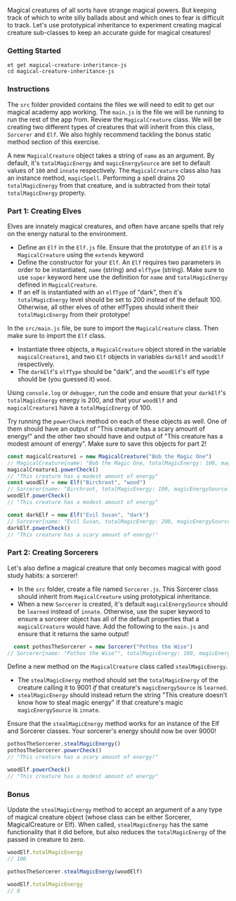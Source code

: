 Magical creatures of all sorts have strange magical powers. But keeping track of which to write silly ballads about and which ones to fear is difficult to track. Let's use prototypical inheritance to experiment creating magical creature sub-classes to keep an accurate guide for magical creatures!

### Getting Started
```no-highlight
et get magical-creature-inheritance-js
cd magical-creature-inheritance-js
```

### Instructions

The `src` folder provided contains the files we will need to edit to get our magical academy app working. The `main.js` is the file we will be running to run the rest of the app from. Review the  `MagicalCreature` class. We will be creating two different types of creatures that will inherit from this class, `Sorcerer` and `Elf`. We also highly recommend tackling the bonus static method section of this exercise.

A new `MagicalCreature` object takes a string of `name` as an argument. By default, it's `totalMagicEnergy` and `magicEnergySource` are set to default values of `100` and `innate` respectively. The `MagicalCreature` class also has an instance method, `magicSpell`. Performing a spell drains 20 `totalMagicEnergy` from that creature, and is subtracted from their total `totalMagicEnergy` property.


### Part 1: Creating Elves

Elves are innately magical creatures, and often have arcane spells that rely on the energy natural to the environment.

* Define an `Elf` in the `Elf.js` file. Ensure that the prototype of an `Elf` is a `MagicalCreature` using the `extends` keyword
* Define the constructor for your `Elf`. An `Elf` requires two parameters in order to be instantiated, `name` (string) and `elfType` (string). Make sure to use `super` keyword here use the definition for `name` and `totalMagicEnergy` defined in `MagicalCreature`.
* If an elf is instantiated with an `elfType` of "dark", then it's `totalMagicEnergy` level should be set to 200 instead of the default 100. Otherwise, all other elves of other elfTypes should inherit their `totalMagicEnergy` from their prototype!

In the `src/main.js` file, be sure to import the `MagicalCreature` class. Then make sure to import the `Elf` class.

* Instantiate three objects, a `MagicalCreature` object stored in the variable `magicalCreature1`, and two `Elf` objects in variables `darkElf` and `woodElf` respectively.
* The `darkElf`'s `elfType` should be "dark", and the `woodElf`'s elf type should be (you guessed it) `wood`.

Using `console.log` or `debugger`, run the code and ensure that your `darkElf`'s `totalMagicEnergy` energy is 200, and that your `woodElf` and `magicalCreature1` have a `totalMagicEnergy` of 100.

Try running the `powerCheck` method on each of these objects as well. One of them should have an output of "This creature has a scary amount of energy!" and the other two should have and output of "This creature has a modest amount of energy". Make sure to save this objects for part 2!

```js
const magicalCreature1 = new MagicalCreature("Bob the Magic One")
// MagicalCreature{name: "Bob the Magic One, totalMagicEnergy: 100, magicEnergySource: "innate"}
magicalCreature1.powerCheck()
// "This creature has a modest amount of energy"
const woodElf = new Elf("Birchroot", "wood")
// Sorcerer{name: "Birchroot, totalMagicEnergy: 100, magicEnergySource: "innate"}
woodElf.powerCheck()
// "This creature has a modest amount of energy"

const darkElf = new Elf("Evil Susan", "dark")
// Sorcerer{name: "Evil Susan, totalMagicEnergy: 200, magicEnergySource: "innate"}
darkElf.powerCheck()
// "This creature has a scary amount of energy!"
```

### Part 2: Creating Sorcerers

Let's also define a magical creature that only becomes magical with good study habits: a sorcerer!

* In the `src` folder, create a file named `Sorcerer.js`. This Sorcerer class should inherit from `MagicalCreature` using prototypical inheritance.
* When a new `Sorcerer` is created, it's default `magicalEnergySource` should be `learned` instead of `innate`. Otherwise, use the super keyword to ensure a sorcerer object has all of the default properties that a `magicalCreature` would have. Add the following to the `main.js` and ensure that it returns the same output!

```js
  const pothosTheSorcerer = new Sorcerer("Pothos the Wise")
// Sorcerer{name: "Pothos the Wise"", totalMagicEnergy: 100, magicEnergySource: "learned"}
```

Define a new method on the `MagicalCreature` class called `stealMagicEnergy`. 

* The `stealMagicEnergy` method should set the `totalMagicEnergy` of the creature calling it to 9001 *if* that creature's `magicEnergySource` is `learned`. 
* `stealMagicEnergy` should instead return the string "This creature doesn't know how to steal magic energy" if that creature's magic `magicEnergySource` is `innate`.

Ensure that the `stealMagicEnergy` method works for an instance of the Elf and Sorcerer classes. Your sorcerer's energy should now be over 9000! 

```js 
pothosTheSorcerer.stealMagicEnergy()
pothosTheSorcerer.powerCheck()
// "This creature has a scary amount of energy!"

woodElf.powerCheck()
// "This creature has a modest amount of energy"
```

### Bonus 

Update the `stealMagicEnergy` method to accept an argument of a any type of magical creature object (whose class can be either Sorcerer, MagicalCreature or Elf). When called, `stealMagicEnergy` has the same functionality that it did before, but also reduces the `totalMagicEnergy` of the passed in creature to zero. 

```js 
woodElf.totalMagicEnergy 
// 100

pothosTheSorcerer.stealMagicEnergy(woodElf)

woodElf.totalMagicEnergy
// 0
```